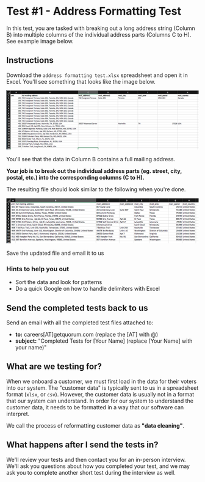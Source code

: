 # Test #1 - Address Formatting Test

In this test, you are tasked with breaking out a long address string (Column B) into multiple columns of the individual address parts (Columns C to H). See example image below.

## Instructions

Download the `address formatting test.xlsx` spreadsheet and open it in Excel. You'll see something that looks like the image below.

![](test.png)

You'll see that the data in Column B contains a full mailing address.

**Your job is to break out the individual address parts (eg. street, city, postal, etc.) into the corresponding columns (C to H).**

The resulting file should look similar to the following when you're done.

![](results.png)

Save the updated file and email it to us

### Hints to help you out

- Sort the data and look for patterns
- Do a quick Google on how to handle delimiters with Excel

## Send the completed tests back to us

Send an email with all the completed test files attached to:

- **to:** careers[AT]getquorum.com (replace the [AT] with @)
- **subject:** "Completed Tests for [Your Name] (replace [Your Name] with your name)"

## What are we testing for?

When we onboard a customer, we must first load in the data for their voters into our system. The "customer data" is typically sent to us in a spreadsheet format (`xlsx`, or `csv`). However, the customer data is usually not in a format that our system can understand. In order for our system to understand the customer data, it needs to be formatted in a way that our software can interpret.

We call the process of reformatting customer data as **"data cleaning"**.

## What happens after I send the tests in?

We'll review your tests and then contact you for an in-person interview. We'll ask you questions about how you completed your test, and we may ask you to complete another short test during the interview as well.
